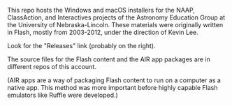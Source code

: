 This repo hosts the Windows and macOS installers for the NAAP, ClassAction, and Interactives projects of the Astronomy Education Group at the University of Nebraska-Lincoln. These materials were originally written in Flash, mostly from 2003-2012, under the direction of Kevin Lee.

Look for the "Releases" link (probably on the right).

The source files for the Flash content and the AIR app packages are in different repos of this account.

(AIR apps are a way of packaging Flash content to run on a computer as a native app. This method was more important before highly capable Flash emulators like Ruffle were developed.)
